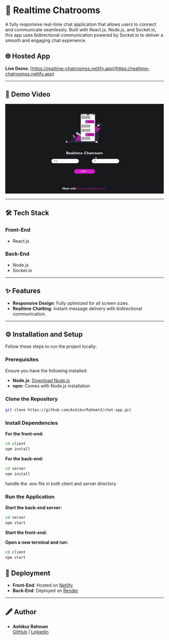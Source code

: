 # 💬 Realtime Chatrooms

A fully responsive real-time chat application that allows users to connect and communicate seamlessly. Built with React.js, Node.js, and Socket.io, this app uses bidirectional communication powered by Socket.io to deliver a smooth and engaging chat experience.

## 🌐 Hosted App
**Live Demo**: [https://realtime-chatroomss.netlify.app](https://realtime-chatroomss.netlify.app)

---

## 🎥 Demo Video
![Demo Preview](./screenshots/chat.gif)

---

## 🛠️ Tech Stack

### Front-End
- React.js

### Back-End
- Node.js
- Socket.io


---

## ✨ Features
- **Responsive Design**: Fully optimized for all screen sizes.
- **Realtime Chatting**: Instant message delivery with bidirectional communication.

---


## ⚙️ Installation and Setup
Follow these steps to run the project locally:

### Prerequisites
Ensure you have the following installed:
- **Node.js**: [Download Node.js](https://nodejs.org/)
- **npm**: Comes with Node.js installation

### Clone the Repository

```bash
git clone https://github.com/AshikurRahman3/chat-app.git
```
### Install Dependencies

**For the front-end:**

```bash
cd client
npm install
```

**For the back-end:**

```bash
cd server
npm install
```

handle the .env file in both client and server directory

### Run the Application

**Start the back-end server:**

```bash
cd server
npm start
```

**Start the front-end:**

**Open a new terminal and run:**

```bash
cd client
npm start
```


## 🚀 Deployment
- **Front-End**: Hosted on [Netlify](https://www.netlify.com)
- **Back-End**: Deployed on [Render](https://render.com)

---



## 🖋️ Author
- **Ashikur Rahman**  
  [GitHub](https://github.com/AshikurRahman3) | [LinkedIn](https://www.linkedin.com/in/ashikur-rahman-838a07206/)




